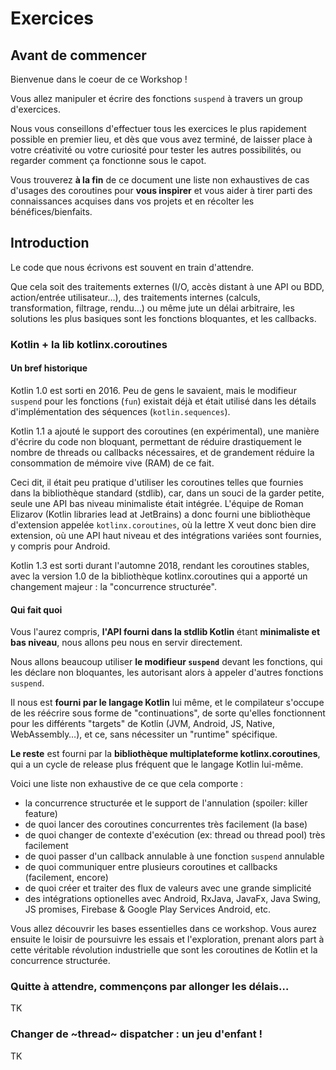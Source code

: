 # Exercices

## Avant de commencer

Bienvenue dans le coeur de ce Workshop !

Vous allez manipuler et écrire des fonctions `suspend` à travers un group d'exercices.

Nous vous conseillons d'effectuer tous les exercices le plus rapidement possible en premier lieu, et dès que vous avez terminé, de laisser place à votre créativité ou votre curiosité pour tester les autres possibilités, ou regarder comment ça fonctionne sous le capot.

Vous trouverez **à la fin** de ce document une liste non exhaustives de cas d'usages des coroutines pour **vous inspirer** et vous aider à tirer parti des connaissances acquises dans vos projets et en récolter les bénéfices/bienfaits.

## Introduction

Le code que nous écrivons est souvent en train d'attendre.

Que cela soit des traitements externes (I/O, accès distant à une API ou BDD, action/entrée utilisateur…), des traitements internes (calculs, transformation, filtrage, rendu…) ou même jute un délai arbitraire, les solutions les plus basiques sont les fonctions bloquantes, et les callbacks.

### Kotlin + la lib kotlinx.coroutines

#### Un bref historique

Kotlin 1.0 est sorti en 2016. Peu de gens le savaient, mais le modifieur `suspend` pour les fonctions (`fun`) existait déjà et était utilisé dans les détails d'implémentation des séquences (`kotlin.sequences`).

Kotlin 1.1 a ajouté le support des coroutines (en expérimental), une manière d'écrire du code non bloquant, permettant de réduire drastiquement le nombre de threads ou callbacks nécessaires, et de grandement réduire la consommation de mémoire vive (RAM) de ce fait.

Ceci dit, il était peu pratique d'utiliser les coroutines telles que fournies dans la bibliothèque standard (stdlib), car, dans un souci de la garder petite, seule une API bas niveau minimaliste était intégrée.
L'équipe de Roman Elizarov (Kotlin libraries lead at JetBrains) a donc fourni une bibliothèque d'extension appelée `kotlinx.coroutines`, où la lettre X veut donc bien dire extension, où une API haut niveau et des intégrations variées sont fournies, y compris pour Android.

Kotlin 1.3 est sorti durant l'automne 2018, rendant les coroutines stables, avec la version 1.0 de la bibliothèque kotlinx.coroutines qui a apporté un changement majeur : la "concurrence structurée".

#### Qui fait quoi

Vous l'aurez compris, **l'API fourni dans la stdlib Kotlin** étant **minimaliste et bas niveau**, nous allons peu nous en servir directement.

Nous allons beaucoup utiliser **le modifieur `suspend`** devant les fonctions, qui les déclare non bloquantes, les autorisant alors à appeler d'autres fonctions `suspend`.

Il nous est **fourni par le langage Kotlin** lui même, et le compilateur s'occupe de les réécrire sous forme de "continuations", de sorte qu'elles fonctionnent pour les différents "targets" de Kotlin (JVM, Android, JS, Native, WebAssembly…), et ce, sans nécessiter un "runtime" spécifique.

**Le reste** est fourni par la **bibliothèque multiplateforme kotlinx.coroutines**, qui a un cycle de release plus fréquent que le langage Kotlin lui-même.

Voici une liste non exhaustive de ce que cela comporte :
- la concurrence structurée et le support de l'annulation (spoiler: killer feature)
- de quoi lancer des coroutines concurrentes très facilement (la base)
- de quoi changer de contexte d'exécution (ex: thread ou thread pool) très facilement
- de quoi passer d'un callback annulable à une fonction `suspend` annulable
- de quoi communiquer entre plusieurs coroutines et callbacks (facilement, encore)
- de quoi créer et traiter des flux de valeurs avec une grande simplicité
- des intégrations optionelles avec Android, RxJava, JavaFx, Java Swing, JS promises, Firebase & Google Play Services Android, etc.

Vous allez découvrir les bases essentielles dans ce workshop.
Vous aurez ensuite le loisir de poursuivre les essais et l'exploration, prenant alors
part à cette véritable révolution industrielle que sont les coroutines de Kotlin et la
concurrence structurée.

### Quitte à attendre, commençons par allonger les délais…

TK

### Changer de ~thread~ dispatcher : un jeu d'enfant !

TK
